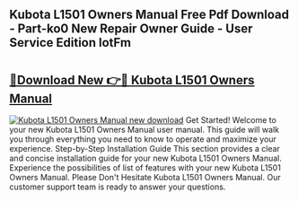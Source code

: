 ## Kubota L1501 Owners Manual Free Pdf Download - Part-ko0 New Repair Owner Guide - User Service Edition lotFm

# <h2><a href="http://bc93708.oget.top/?id=Kubota+L1501+Owners+Manual">🔗Download New 👉🔴 Kubota L1501 Owners Manual</a></h2>

[![Kubota L1501 Owners Manual new download](https://i.imgur.com/5g1atiW.png)](http://bc93708.oget.top/?id=Kubota+L1501+Owners+Manual)
Get Started! Welcome to your new Kubota L1501 Owners Manual user manual. This guide will walk you through everything you need to know to operate and maximize your experience. Step-by-Step Installation Guide This section provides a clear and concise installation guide for your new Kubota L1501 Owners Manual. Experience the possibilities of list of features with your new Kubota L1501 Owners Manual. Please Don't Hesitate Kubota L1501 Owners Manual. Our customer support team is ready to answer your questions.
